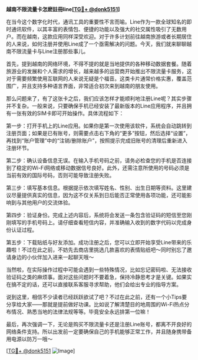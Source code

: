 **越南不限流量卡怎麽註冊line[[TG💪+ @donk5151](https://t.me/s/donk5151)]**

在当今这个数字化时代，通讯工具的重要性不言而喻。Line作为一款全球知名的即时通讯软件，以其丰富的表情包、便捷的功能以及强大的社交属性吸引了无数用户。而在越南，这款应用同样深受欢迎。对于许多计划前往越南旅游或者长期居住的人来说，如何注册并使用Line成了一个亟需解决的问题。今天，我们就来聊聊越南不限流量卡与Line注册那些事儿。

首先，提到越南的网络环境，不得不提的就是当地提供的各种移动数据套餐。随着旅游业的发展和个人需求的增长，越来越多的运营商开始推出不限流量卡服务，这对于需要频繁使用互联网的人来说无疑是个福音。这类卡片通常价格实惠，覆盖范围广，并且支持多种语言界面，非常适合初次来到越南的朋友使用。

那么问题来了，有了这张卡之后，我们应该怎样才能顺利地注册Line呢？其实步骤并不复杂。一般来说，只要确保手机已经安装了最新版本的Line应用程序，并且拥有一张有效的SIM卡即可开始操作。具体流程如下：

第一步：打开手机上的Line应用。如果你是第一次使用该软件，系统会自动跳转到注册页面；如果是已有账号，则需要点击右下角的“更多”按钮，然后选择“设置”，再找到“账户管理”中的“注销/删除账户”，按照提示完成旧账号的清理后重新进入注册环节。

第二步：确认设备信息无误。在输入手机号码之前，请务必检查您的手机是否连接到了稳定的Wi-Fi网络或移动数据信号良好。此外，还需注意所使用的号码必须是当前有效的国际号码，否则可能导致注册失败。

第三步：填写基本信息。根据提示依次填写姓名、性别、出生日期等资料。这里建议尽量提供真实的信息，因为这不仅关系到日后能否正常使用各项功能，还可能影响到与其他用户的交流体验。

第四步：验证身份。完成上述内容后，系统将会发送一条包含验证码的短信至您刚刚填写的手机号码上。请仔细查看短信内容，并准确输入收到的数字代码以完成身份认证过程。

第五步：下载贴纸与好友添加。成功注册之后，您可以立即开始享受Line带来的乐趣啦！不过在此之前，不妨先去商店里挑选几款喜欢的表情贴纸吧～同时别忘了邀请身边的小伙伴加入进来一起聊天哦～

当然啦，在实际操作过程中可能会遇到一些特殊情况，比如忘记密码啦、无法接收验证码之类的麻烦事。面对这些问题时不要着急，保持冷静思考才是关键。如果实在搞不定的话，还可以直接联系客服寻求帮助，他们会给出专业的指导方案。

说到这里，相信不少读者已经跃跃欲试了吧？不过在此之前，还有一个小Tips要分享给大家——那就是提前做好功课。比如说了解清楚目的地周围的Wi-Fi热点分布情况、熟悉当地的法律法规等等。毕竟安全永远排第一位嘛！

最后，再次强调一下，无论是购买不限流量卡还是注册Line账号，都离不开良好的网络条件支持。所以出发前一定要确保自己的手机能够正常工作，并且随身携带备用电源以防万一哦～

[[TG💪+ @donk5151](https://t.me/s/donk5151) ![Image](https://i.postimg.cc/rwNCRYN7/Snipaste-2025-04-30-17-27-05.png)]
